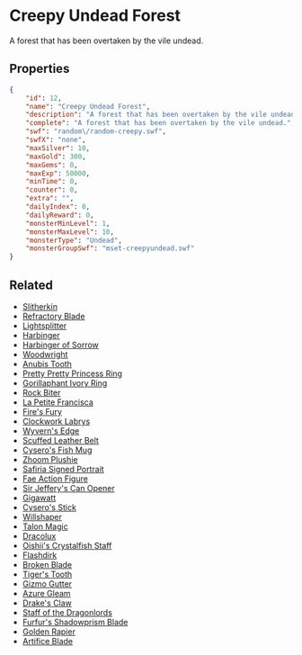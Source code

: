 # Creepy Undead Forest

A forest that has been overtaken by the vile undead.

## Properties

```json
{
    "id": 12,
    "name": "Creepy Undead Forest",
    "description": "A forest that has been overtaken by the vile undead.",
    "complete": "A forest that has been overtaken by the vile undead.",
    "swf": "random\/random-creepy.swf",
    "swfX": "none",
    "maxSilver": 10,
    "maxGold": 300,
    "maxGems": 0,
    "maxExp": 50000,
    "minTime": 0,
    "counter": 0,
    "extra": "",
    "dailyIndex": 0,
    "dailyReward": 0,
    "monsterMinLevel": 1,
    "monsterMaxLevel": 10,
    "monsterType": "Undead",
    "monsterGroupSwf": "mset-creepyundead.swf"
}
```

## Related

- [Slitherkin](../items/58-slitherkin.md)
- [Refractory Blade](../items/62-refractory-blade.md)
- [Lightsplitter](../items/68-lightsplitter.md)
- [Harbinger](../items/73-harbinger.md)
- [Harbinger of Sorrow](../items/74-harbinger-of-sorrow.md)
- [Woodwright](../items/93-woodwright.md)
- [Anubis Tooth](../items/106-anubis-tooth.md)
- [Pretty Pretty Princess Ring](../items/124-pretty-pretty-princess-ring.md)
- [Gorillaphant Ivory Ring](../items/127-gorillaphant-ivory-ring.md)
- [Rock Biter](../items/139-rock-biter.md)
- [La Petite Francisca](../items/144-la-petite-francisca.md)
- [Fire's Fury](../items/148-fire-s-fury.md)
- [Clockwork Labrys](../items/149-clockwork-labrys.md)
- [Wyvern's Edge](../items/152-wyvern-s-edge.md)
- [Scuffed Leather Belt](../items/160-scuffed-leather-belt.md)
- [Cysero's Fish Mug](../items/162-cysero-s-fish-mug.md)
- [Zhoom Plushie](../items/164-zhoom-plushie.md)
- [Safiria Signed Portrait](../items/165-safiria-signed-portrait.md)
- [Fae Action Figure](../items/167-fae-action-figure.md)
- [Sir Jeffery's Can Opener](../items/179-sir-jeffery-s-can-opener.md)
- [Gigawatt](../items/182-gigawatt.md)
- [Cysero's Stick](../items/194-cysero-s-stick.md)
- [Willshaper](../items/200-willshaper.md)
- [Talon Magic](../items/201-talon-magic.md)
- [Dracolux](../items/202-dracolux.md)
- [Oishii's Crystalfish Staff](../items/206-oishii-s-crystalfish-staff.md)
- [Flashdirk](../items/237-flashdirk.md)
- [Broken Blade](../items/239-broken-blade.md)
- [Tiger's Tooth](../items/240-tiger-s-tooth.md)
- [Gizmo Gutter](../items/241-gizmo-gutter.md)
- [Azure Gleam](../items/242-azure-gleam.md)
- [Drake's Claw](../items/243-drake-s-claw.md)
- [Staff of the Dragonlords](../items/245-staff-of-the-dragonlords.md)
- [Furfur's Shadowprism Blade](../items/248-furfur-s-shadowprism-blade.md)
- [Golden Rapier](../items/343-golden-rapier.md)
- [Artifice Blade](../items/373-artifice-blade.md)

